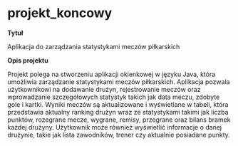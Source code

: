 # projekt_koncowy

**Tytuł**

Aplikacja do zarządzania statystykami meczów piłkarskich

**Opis projektu**

Projekt polega na stworzeniu aplikacji okienkowej w języku Java, która umożliwia zarządzanie statystykami meczów piłkarskich. Aplikacja pozwala użytkownikowi na dodawanie drużyn, rejestrowanie meczów oraz wprowadzanie szczegółowych statystyk takich jak data meczu, zdobyte gole i kartki. Wyniki meczów są aktualizowane i wyświetlane w tabeli, która przedstawia aktualny ranking drużyn wraz ze statystykami takimi jak liczba punktów, rozegrane mecze, wygrane, remisy, przegrane oraz bilans bramek każdej drużyny. Użytkownik może również wyświetlić informacje o danej drużynie, takie jak lista zawodników, trener czy  aktualnie posiadane punkty.  

